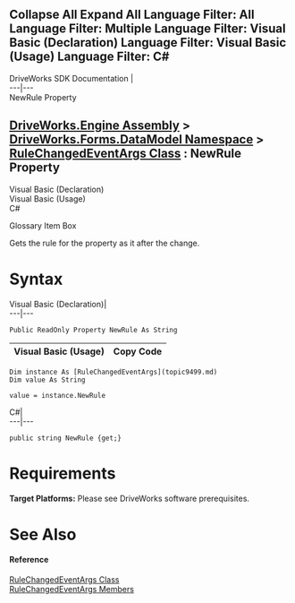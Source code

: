 Collapse All Expand All Language Filter: All  Language Filter: Multiple  Language Filter: Visual Basic (Declaration) Language Filter: Visual Basic (Usage) Language Filter: C#  
---  
DriveWorks SDK Documentation  |   
---|---  
NewRule Property   
  
[DriveWorks.Engine Assembly](topic2156.md) > [DriveWorks.Forms.DataModel Namespace](topic9371.md) > [RuleChangedEventArgs Class](topic9499.md) : NewRule Property  
---  
  
Visual Basic (Declaration)    
Visual Basic (Usage)    
C# 

Glossary Item Box

Gets the rule for the property as it after the change. 

# Syntax

Visual Basic (Declaration)|   
---|---  
      
    
    Public ReadOnly Property NewRule As String  
  
Visual Basic (Usage)| Copy Code  
---|---  
      
    
    Dim instance As [RuleChangedEventArgs](topic9499.md)
    Dim value As String
     
    value = instance.NewRule  
  
C#|   
---|---  
      
    
    public string NewRule {get;}  
  
# Requirements

**Target Platforms:** Please see DriveWorks software prerequisites.

# See Also

#### Reference

[RuleChangedEventArgs Class](topic9499.md)   
[RuleChangedEventArgs Members](topic9500.md)


